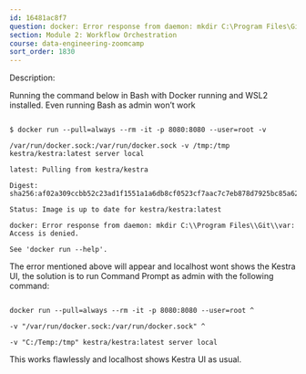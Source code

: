 ```yaml
---
id: 16481ac8f7
question: docker: Error response from daemon: mkdir C:\Program Files\Git\var: Access is denied.
section: Module 2: Workflow Orchestration
course: data-engineering-zoomcamp
sort_order: 1830
---
```


Description:

Running the command below in Bash with Docker running and WSL2 installed. Even running Bash as admin won’t work

```:

$ docker run --pull=always --rm -it -p 8080:8080 --user=root -v

/var/run/docker.sock:/var/run/docker.sock -v /tmp:/tmp kestra/kestra:latest server local

latest: Pulling from kestra/kestra

Digest: sha256:af02a309ccbb52c23ad1f1551a1a6db8cf0523cf7aac7c7eb878d7925bc85a62

Status: Image is up to date for kestra/kestra:latest

docker: Error response from daemon: mkdir C:\\Program Files\\Git\\var: Access is denied.

See 'docker run --help'.

```

The error mentioned above will appear and localhost wont shows the Kestra UI, the solution is to run Command Prompt as admin with the following command:

```

docker run --pull=always --rm -it -p 8080:8080 --user=root ^

-v "/var/run/docker.sock:/var/run/docker.sock" ^

-v "C:/Temp:/tmp" kestra/kestra:latest server local

```

This works flawlessly and localhost shows Kestra UI as usual.

